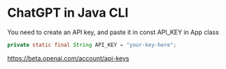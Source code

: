 # ChatGPT in Java CLI

You need to create an API key, and paste it in const API_KEY in App class
```java
private static final String API_KEY = "your-key-here";
```
https://beta.openai.com/account/api-keys